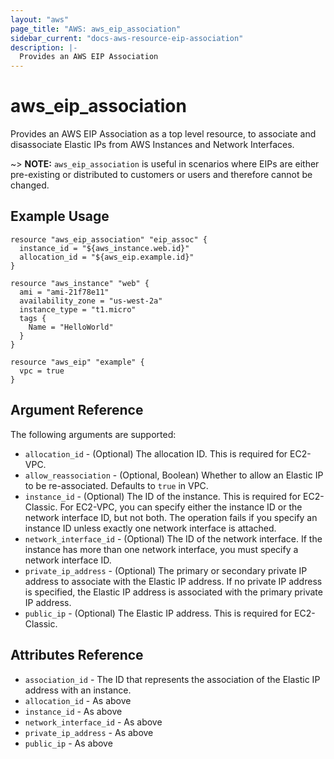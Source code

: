 ```yaml
---
layout: "aws"
page_title: "AWS: aws_eip_association"
sidebar_current: "docs-aws-resource-eip-association"
description: |-
  Provides an AWS EIP Association
---
```


# aws\_eip\_association

Provides an AWS EIP Association as a top level resource, to associate and
disassociate Elastic IPs from AWS Instances and Network Interfaces.

~> **NOTE:** `aws_eip_association` is useful in scenarios where EIPs are either
pre-existing or distributed to customers or users and therefore cannot be changed.

## Example Usage

```
resource "aws_eip_association" "eip_assoc" {
  instance_id = "${aws_instance.web.id}"
  allocation_id = "${aws_eip.example.id}"
}

resource "aws_instance" "web" {
  ami = "ami-21f78e11"
  availability_zone = "us-west-2a"
  instance_type = "t1.micro"
  tags {
    Name = "HelloWorld"
  }
}

resource "aws_eip" "example" {
  vpc = true
}
```

## Argument Reference

The following arguments are supported:

* `allocation_id` - (Optional) The allocation ID. This is required for EC2-VPC.
* `allow_reassociation` - (Optional, Boolean) Whether to allow an Elastic IP to
be re-associated. Defaults to `true` in VPC.
* `instance_id` - (Optional) The ID of the instance. This is required for
EC2-Classic. For EC2-VPC, you can specify either the instance ID or the
network interface ID, but not both. The operation fails if you specify an
instance ID unless exactly one network interface is attached. 
* `network_interface_id` - (Optional) The ID of the network interface. If the
instance has more than one network interface, you must specify a network
interface ID.
* `private_ip_address` - (Optional) The primary or secondary private IP address
to associate with the Elastic IP address. If no private IP address is
specified, the Elastic IP address is associated with the primary private IP
address.
* `public_ip` - (Optional) The Elastic IP address. This is required for EC2-Classic.

## Attributes Reference

* `association_id` - The ID that represents the association of the Elastic IP
address with an instance.
* `allocation_id` - As above
* `instance_id` - As above
* `network_interface_id` - As above
* `private_ip_address` - As above
* `public_ip` - As above
